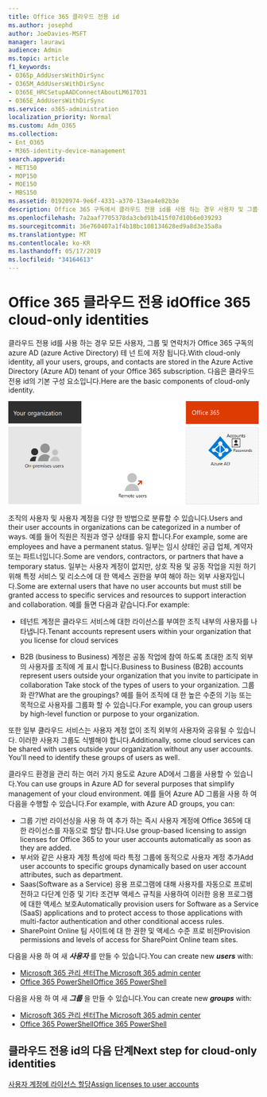 ```yaml
---
title: Office 365 클라우드 전용 id
ms.author: josephd
author: JoeDavies-MSFT
manager: laurawi
audience: Admin
ms.topic: article
f1_keywords:
- O365p_AddUsersWithDirSync
- O365M_AddUsersWithDirSync
- O365E_HRCSetupAADConnectAboutLM617031
- O365E_AddUsersWithDirSync
ms.service: o365-administration
localization_priority: Normal
ms.custom: Adm_O365
ms.collection:
- Ent_O365
- M365-identity-device-management
search.appverid:
- MET150
- MOP150
- MOE150
- MBS150
ms.assetid: 01920974-9e6f-4331-a370-13aea4e82b3e
description: Office 365 구독에서 클라우드 전용 id를 사용 하는 경우 사용자 및 그룹을 만드는 방법에 대해 설명 합니다.
ms.openlocfilehash: 7a2aaf7705378da3cbd91b415f07d10b6e039293
ms.sourcegitcommit: 36e760407a1f4b18bc108134628ed9a8d3e35a8a
ms.translationtype: MT
ms.contentlocale: ko-KR
ms.lasthandoff: 05/17/2019
ms.locfileid: "34164613"
---
```

# <a name="office-365-cloud-only-identities"></a><span data-ttu-id="66da2-103">Office 365 클라우드 전용 id</span><span class="sxs-lookup"><span data-stu-id="66da2-103">Office 365 cloud-only identities</span></span>

<span data-ttu-id="66da2-104">클라우드 전용 id를 사용 하는 경우 모든 사용자, 그룹 및 연락처가 Office 365 구독의 azure AD (azure Active Directory) 테 넌 트에 저장 됩니다.</span><span class="sxs-lookup"><span data-stu-id="66da2-104">With cloud-only identity, all your users, groups, and contacts are stored in the Azure Active Directory (Azure AD) tenant of your Office 365 subscription.</span></span> <span data-ttu-id="66da2-105">다음은 클라우드 전용 id의 기본 구성 요소입니다.</span><span class="sxs-lookup"><span data-stu-id="66da2-105">Here are the basic components of cloud-only identity.</span></span>
 
![](./media/about-office-365-identity/cloud-only-identity.png)

<span data-ttu-id="66da2-106">조직의 사용자 및 사용자 계정을 다양 한 방법으로 분류할 수 있습니다.</span><span class="sxs-lookup"><span data-stu-id="66da2-106">Users and their user accounts in organizations can be categorized in a number of ways.</span></span> <span data-ttu-id="66da2-107">예를 들어 직원은 직원과 영구 상태를 유지 합니다.</span><span class="sxs-lookup"><span data-stu-id="66da2-107">For example, some are employees and have a permanent status.</span></span> <span data-ttu-id="66da2-108">일부는 임시 상태인 공급 업체, 계약자 또는 파트너입니다.</span><span class="sxs-lookup"><span data-stu-id="66da2-108">Some are vendors, contractors, or partners that have a temporary status.</span></span> <span data-ttu-id="66da2-109">일부는 사용자 계정이 없지만, 상호 작용 및 공동 작업을 지원 하기 위해 특정 서비스 및 리소스에 대 한 액세스 권한을 부여 해야 하는 외부 사용자입니다.</span><span class="sxs-lookup"><span data-stu-id="66da2-109">Some are external users that have no user accounts but must still be granted access to specific services and resources to support interaction and collaboration.</span></span> <span data-ttu-id="66da2-110">예를 들면 다음과 같습니다.</span><span class="sxs-lookup"><span data-stu-id="66da2-110">For example:</span></span>

- <span data-ttu-id="66da2-111">테넌트 계정은 클라우드 서비스에 대한 라이선스를 부여한 조직 내부의 사용자를 나타냅니다.</span><span class="sxs-lookup"><span data-stu-id="66da2-111">Tenant accounts represent users within your organization that you license for cloud services</span></span>

- <span data-ttu-id="66da2-112">B2B (business to Business) 계정은 공동 작업에 참여 하도록 초대한 조직 외부의 사용자를 조직에 게 표시 합니다.</span><span class="sxs-lookup"><span data-stu-id="66da2-112">Business to Business (B2B) accounts represent users outside your organization that you invite to participate in collaboration Take stock of the types of users to your organization.</span></span> <span data-ttu-id="66da2-113">그룹화 란?</span><span class="sxs-lookup"><span data-stu-id="66da2-113">What are the groupings?</span></span> <span data-ttu-id="66da2-114">예를 들어 조직에 대 한 높은 수준의 기능 또는 목적으로 사용자를 그룹화 할 수 있습니다.</span><span class="sxs-lookup"><span data-stu-id="66da2-114">For example, you can group users by high-level function or purpose to your organization.</span></span>

<span data-ttu-id="66da2-p104">또한 일부 클라우드 서비스는 사용자 계정 없이 조직 외부의 사용자와 공유될 수 있습니다. 이러한 사용자 그룹도 식별해야 합니다.</span><span class="sxs-lookup"><span data-stu-id="66da2-p104">Additionally, some cloud services can be shared with users outside your organization without any user accounts. You'll need to identify these groups of users as well.</span></span>

<span data-ttu-id="66da2-117">클라우드 환경을 관리 하는 여러 가지 용도로 Azure AD에서 그룹을 사용할 수 있습니다.</span><span class="sxs-lookup"><span data-stu-id="66da2-117">You can use groups in Azure AD for several purposes that simplify management of your cloud environment.</span></span> <span data-ttu-id="66da2-118">예를 들어 Azure AD 그룹을 사용 하 여 다음을 수행할 수 있습니다.</span><span class="sxs-lookup"><span data-stu-id="66da2-118">For example, with Azure AD groups, you can:</span></span>

- <span data-ttu-id="66da2-119">그룹 기반 라이선싱을 사용 하 여 추가 하는 즉시 사용자 계정에 Office 365에 대 한 라이선스를 자동으로 할당 합니다.</span><span class="sxs-lookup"><span data-stu-id="66da2-119">Use group-based licensing to assign licenses for Office 365 to your user accounts automatically as soon as they are added.</span></span>
- <span data-ttu-id="66da2-120">부서와 같은 사용자 계정 특성에 따라 특정 그룹에 동적으로 사용자 계정 추가</span><span class="sxs-lookup"><span data-stu-id="66da2-120">Add user accounts to specific groups dynamically based on user account attributes, such as department.</span></span>
- <span data-ttu-id="66da2-121">Saas(Software as a Service) 응용 프로그램에 대해 사용자를 자동으로 프로비전하고 다단계 인증 및 기타 조건부 액세스 규칙을 사용하여 이러한 응용 프로그램에 대한 액세스 보호</span><span class="sxs-lookup"><span data-stu-id="66da2-121">Automatically provision users for Software as a Service (SaaS) applications and to protect access to those applications with multi-factor authentication and other conditional access rules.</span></span>
- <span data-ttu-id="66da2-122">SharePoint Online 팀 사이트에 대 한 권한 및 액세스 수준 프로 비전</span><span class="sxs-lookup"><span data-stu-id="66da2-122">Provision permissions and levels of access for SharePoint Online team sites.</span></span>

<span data-ttu-id="66da2-123">다음을 사용 하 여 새 ***사용자*** 를 만들 수 있습니다.</span><span class="sxs-lookup"><span data-stu-id="66da2-123">You can create new ***users*** with:</span></span>

- [<span data-ttu-id="66da2-124">Microsoft 365 관리 센터</span><span class="sxs-lookup"><span data-stu-id="66da2-124">The Microsoft 365 admin center</span></span>](https://docs.microsoft.com/office365/admin/add-users/add-users)
- [<span data-ttu-id="66da2-125">Office 365 PowerShell</span><span class="sxs-lookup"><span data-stu-id="66da2-125">Office 365 PowerShell</span></span>](https://docs.microsoft.com/office365/enterprise/powershell/create-user-accounts-with-office-365-powershell)

<span data-ttu-id="66da2-126">다음을 사용 하 여 새 ***그룹*** 을 만들 수 있습니다.</span><span class="sxs-lookup"><span data-stu-id="66da2-126">You can create new ***groups*** with:</span></span>

- [<span data-ttu-id="66da2-127">Microsoft 365 관리 센터</span><span class="sxs-lookup"><span data-stu-id="66da2-127">The Microsoft 365 admin center</span></span>](https://docs.microsoft.com/office365/admin/create-groups/create-groups)
- [<span data-ttu-id="66da2-128">Office 365 PowerShell</span><span class="sxs-lookup"><span data-stu-id="66da2-128">Office 365 PowerShell</span></span>](https://docs.microsoft.com/office365/enterprise/powershell/manage-office-365-groups-with-powershell)


## <a name="next-step-for-cloud-only-identities"></a><span data-ttu-id="66da2-129">클라우드 전용 id의 다음 단계</span><span class="sxs-lookup"><span data-stu-id="66da2-129">Next step for cloud-only identities</span></span>

[<span data-ttu-id="66da2-130">사용자 계정에 라이선스 할당</span><span class="sxs-lookup"><span data-stu-id="66da2-130">Assign licenses to user accounts</span></span>](assign-licenses-to-user-accounts.md)
